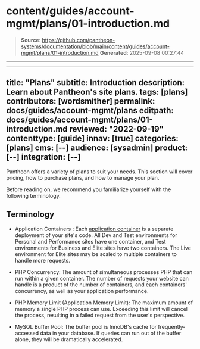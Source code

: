 # content/guides/account-mgmt/plans/01-introduction.md

> **Source**: https://github.com/pantheon-systems/documentation/blob/main/content/guides/account-mgmt/plans/01-introduction.md
> **Generated**: 2025-09-08 00:27:44

---

---
title: "Plans"
subtitle: Introduction
description: Learn about Pantheon's site plans.
tags: [plans]
contributors: [wordsmither]
permalink: docs/guides/account-mgmt/plans
editpath: docs/guides/account-mgmt/plans/01-introduction.md
reviewed: "2022-09-19"
contenttype: [guide]
innav: [true]
categories: [plans]
cms: [--]
audience: [sysadmin]
product: [--]
integration: [--]
---
Pantheon offers a variety of plans to suit your needs. This section will cover pricing, how to purchase plans, and how to manage your plan.

Before reading on, we recommend you familiarize yourself with the following terminology.

## Terminology

- Application Containers : Each [application container](/application-containers) is a separate deployment of your site's code. All Dev and Test environments for Personal and Performance sites have one container, and Test environments for Business and Elite sites have two containers. The Live environment for Elite sites may be scaled to multiple containers to handle more requests.

- PHP Concurrency: The amount of simultaneous processes PHP that can run within a given container. The number of requests your website can handle is a product of the number of containers, and each containers' concurrency, as well as your application performance.

- PHP Memory Limit (Application Memory Limit): The maximum amount of memory a single PHP process can use. Exceeding this limit will cancel the process, resulting in a failed request from the user's perspective.

- MySQL Buffer Pool: The buffer pool is InnoDB's cache for frequently-accessed data in your database. If queries can run out of the buffer alone, they will be dramatically accelerated.